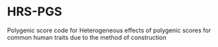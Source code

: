 # HRS-PGS
Polygenic score code for Heterogeneous effects of polygenic scores for common human traits due to the method of construction
